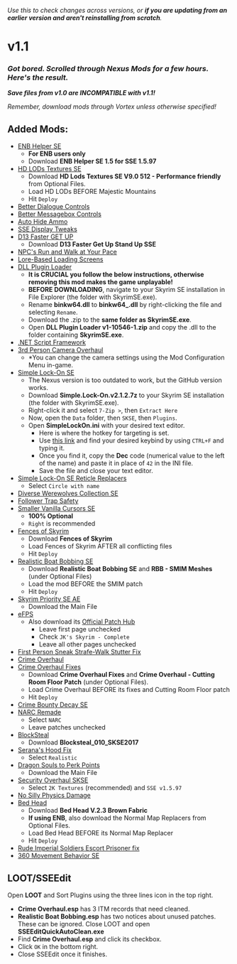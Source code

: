 *Use this to check changes across versions, or **if you are updating from an earlier version and aren't reinstalling from scratch**.*
# v1.1
### *Got bored. Scrolled through Nexus Mods for a few hours. Here's the result.*
***Save files from v1.0 are INCOMPATIBLE with v1.1!***

*Remember, download mods through Vortex unless otherwise specified!*

## Added Mods:
- [ENB Helper SE](https://www.nexusmods.com/skyrimspecialedition/mods/23174/?tab=files)
  - **For ENB users only**
  - Download **ENB Helper SE 1.5 for SSE 1.5.97**
- [HD LODs Textures SE](https://www.nexusmods.com/skyrimspecialedition/mods/3333?tab=files)
  - Download **HD Lods Textures SE V9.0 512 - Performance friendly** from Optional Files.
  - Load HD LODs BEFORE Majestic Mountains
  - Hit `Deploy`
- [Better Dialogue Controls](https://www.nexusmods.com/skyrimspecialedition/mods/1429?tab=files)
- [Better Messagebox Controls](https://www.nexusmods.com/skyrimspecialedition/mods/1428?tab=files)
- [Auto Hide Ammo](https://www.nexusmods.com/skyrimspecialedition/mods/1882?tab=files)
- [SSE Display Tweaks](https://www.nexusmods.com/skyrimspecialedition/mods/34705?tab=files)
- [D13 Faster GET UP](https://www.nexusmods.com/skyrimspecialedition/mods/5890?tab=files)
  - Download **D13 Faster Get Up Stand Up SSE**
- [NPC's Run and Walk at Your Pace](https://www.nexusmods.com/skyrimspecialedition/mods/2482?tab=files)
- [Lore-Based Loading Screens](https://www.nexusmods.com/skyrimspecialedition/mods/1185?tab=files)
- [DLL Plugin Loader](https://www.nexusmods.com/skyrimspecialedition/mods/10546?tab=files)
  - **It is CRUCIAL you follow the below instructions, otherwise removing this mod makes the game unplayable!**
  - **BEFORE DOWNLOADING**, navigate to your Skyrim SE installation in File Explorer (the folder with SkyrimSE.exe).
  - Rename **binkw64.dll** to **binkw64_.dll** by right-clicking the file and selecting `Rename`.
  - Download the .zip to the **same folder as SkyrimSE.exe**.
  - Open **DLL Plugin Loader v1-10546-1.zip** and copy the .dll to the folder containing **SkyrimSE.exe**.
- [.NET Script Framework](https://www.nexusmods.com/skyrimspecialedition/mods/21294?tab=files)
- [3rd Person Camera Overhaul](https://www.nexusmods.com/skyrimspecialedition/mods/18515?tab=files)
  - *You can change the camera settings using the Mod Configuration Menu in-game.
- [Simple Lock-On SE](https://github.com/NasiRawon/SimpleLockOn/releases/tag/v2.1.2)
  - The Nexus version is too outdated to work, but the GitHub version works.
  - Download **Simple.Lock-On.v2.1.2.7z** to your Skyrim SE installation (the folder with SkyrimSE.exe).
  - Right-click it and select `7-Zip >`, then `Extract Here`
  - Now, open the `Data` folder, then `SKSE`, then `Plugins`.
  - Open **SimpleLockOn.ini** with your desired text editor.
    - Here is where the hotkey for targeting is set.
    - Use [this link](https://www.creationkit.com/index.php?title=Input_Script#DXScanCodes) and find your desired keybind by using `CTRL+F` and typing it.
    - Once you find it, copy the **Dec** code (numerical value to the left of the name) and paste it in place of `42` in the INI file.
    - Save the file and close your text editor.
- [Simple Lock-On SE Reticle Replacers](https://www.nexusmods.com/skyrimspecialedition/mods/18138?tab=files)
  - Select `Circle with name`
- [Diverse Werewolves Collection SE](https://www.nexusmods.com/skyrimspecialedition/mods/7009?tab=files)
- [Follower Trap Safety](https://www.nexusmods.com/skyrimspecialedition/mods/2755?tab=files)
- [Smaller Vanilla Cursors SE](https://www.nexusmods.com/skyrimspecialedition/mods/20617?tab=files)
  - **100% Optional**
  - `Right` is recommended
- [Fences of Skyrim](https://www.nexusmods.com/skyrimspecialedition/mods/5664?tab=files)
  - Download **Fences of Skyrim**
  - Load Fences of Skyrim AFTER all conflicting files
  - Hit `Deploy`
- [Realistic Boat Bobbing SE](https://www.nexusmods.com/skyrimspecialedition/mods/26080?tab=files)
  - Download **Realistic Boat Bobbing SE** and **RBB - SMIM Meshes** (under Optional Files)
  - Load the mod BEFORE the SMIM patch
  - Hit `Deploy`
- [Skyrim Priority SE AE](https://www.nexusmods.com/skyrimspecialedition/mods/50129?tab=files)
  - Download the Main File
- [eFPS](https://www.nexusmods.com/skyrimspecialedition/mods/54907?tab=files)
  - Also download its [Official Patch Hub](https://www.nexusmods.com/skyrimspecialedition/mods/54998?tab=files)
    - Leave first page unchecked
    - Check `JK's Skyrim - Complete`
    - Leave all other pages unchecked
- [First Person Sneak Strafe-Walk Stutter Fix](https://www.nexusmods.com/skyrimspecialedition/mods/31165?tab=files)
- [Crime Overhaul](https://www.nexusmods.com/skyrimspecialedition/mods/19647?tab=files)
- [Crime Overhaul Fixes](https://www.nexusmods.com/skyrimspecialedition/mods/35853?tab=files)
  - Download **Crime Overhaul Fixes** and **Crime Overhaul - Cutting Room Floor Patch** (under Optional Files).
  - Load Crime Overhaul BEFORE its fixes and Cutting Room Floor patch
  - Hit `Deploy`
- [Crime Bounty Decay SE](https://www.nexusmods.com/skyrimspecialedition/mods/25457?tab=files)
- [NARC Remade](https://www.nexusmods.com/skyrimspecialedition/mods/17946?tab=files)
  - Select `NARC`
  - Leave patches unchecked
- [BlockSteal](https://www.nexusmods.com/skyrimspecialedition/mods/18732?tab=files)
  - Download **Blocksteal_010_SKSE2017**
- [Serana's Hood Fix](https://www.nexusmods.com/skyrimspecialedition/mods/20243?tab=files)
  - Select `Realistic`
- [Dragon Souls to Perk Points](https://www.nexusmods.com/skyrimspecialedition/mods/2879?tab=files)
  - Download the Main File
- [Security Overhaul SKSE](https://www.nexusmods.com/skyrimspecialedition/mods/58224?tab=files)
  - Select `2K Textures` (recommended) and `SSE v1.5.97`
- [No Silly Physics Damage](https://www.nexusmods.com/skyrimspecialedition/mods/36132?tab=files)
- [Bed Head](https://www.nexusmods.com/skyrimspecialedition/mods/8528?tab=files)
  - Download **Bed Head V.2.3 Brown Fabric**
  - **If using ENB**, also download the Normal Map Replacers from Optional Files.
  - Load Bed Head BEFORE its Normal Map Replacer
  - Hit `Deploy`
- [Rude Imperial Soldiers Escort Prisoner fix](https://www.nexusmods.com/skyrimspecialedition/mods/894?tab=files)
- [360 Movement Behavior SE](https://www.nexusmods.com/skyrimspecialedition/mods/33139?tab=files)

## LOOT/SSEEdit
Open **LOOT** and Sort Plugins using the three lines icon in the top right.
- **Crime Overhaul.esp** has 3 ITM records that need cleaned.
- **Realistic Boat Bobbing.esp** has two notices about unused patches. These can be ignored.
Close LOOT and open **SSEEditQuickAutoClean.exe**
- Find **Crime Overhaul.esp** and click its checkbox.
- Click `OK` in the bottom right.
- Close SSEEdit once it finishes.
